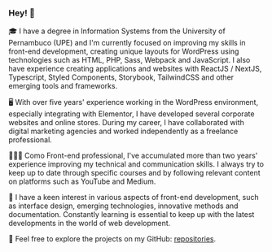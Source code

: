 ### Hey! 🚀

🎓 I have a degree in Information Systems from the University of Pernambuco (UPE) and I'm currently focused on improving my skills in front-end development, creating unique layouts for WordPress using technologies such as HTML, PHP, Sass, Webpack and JavaScript. I also have experience creating applications and websites with ReactJS / NextJS, Typescript, Styled Components, Storybook, TailwindCSS and other emerging tools and frameworks.

🖥️ With over five years' experience working in the WordPress environment, especially integrating with Elementor, I have developed several corporate websites and online stores. During my career, I have collaborated with digital marketing agencies and worked independently as a freelance professional.

👨🏻‍💻 Como Front-end professional, I've accumulated more than two years' experience improving my technical and communication skills. I always try to keep up to date through specific courses and by following relevant content on platforms such as YouTube and Medium.

🚀 I have a keen interest in various aspects of front-end development, such as interface design, emerging technologies, innovative methods and documentation. Constantly learning is essential to keep up with the latest developments in the world of web development.

📖 Feel free to explore the projects on my GitHub: [repositories](https://github.com/joaonetogit?tab=repositories).
